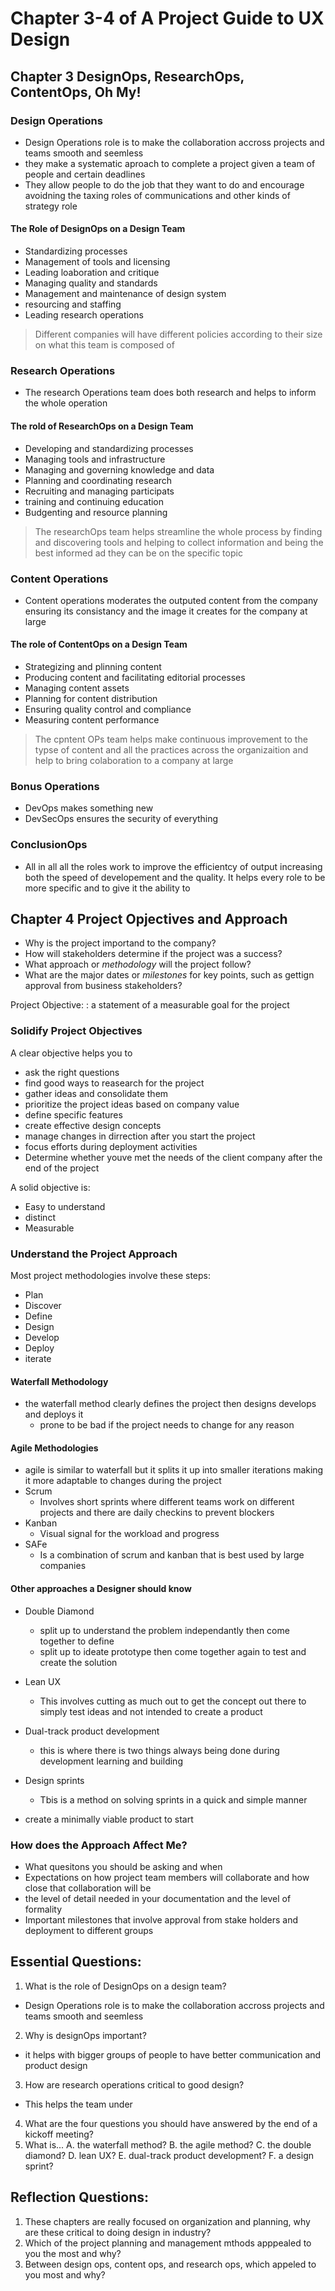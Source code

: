 # Chapter 3-4 of A Project Guide to UX Design

## Chapter 3 DesignOps, ResearchOps, ContentOps, Oh My!

### Design Operations

- Design Operations role is to make the collaboration accross projects and teams smooth and seemless
- they make a systematic aproach to complete a project given a team of people and certain deadlines
- They allow people to do the job that they want to do and encourage avoidning the taxing roles of communications and other kinds of strategy role

#### The Role of DesignOps on a Design Team

- Standardizing processes
- Management of tools and licensing
- Leading loaboration and critique
- Managing quality and standards
- Management and maintenance of design system
- resourcing and staffing
- Leading research operations

> Different companies will have different policies according to their size on what this team is composed of

### Research Operations

- The research Operations team does both research and helps to inform the whole operation

#### The rold of ResearchOps on a Design Team

- Developing and standardizing processes
- Managing tools and infrastructure
- Managing and governing knowledge and data
- Planning and coordinating research
- Recruiting and managing participats
- training and continuing education
- Budgenting and resource planning

> The researchOps team helps streamline the whole process by finding and discovering tools and helping to collect information and being the best informed ad they can be on the specific topic

### Content Operations

- Content operations moderates the outputed content from the company ensuring its consistancy and the image it creates for the company at large

#### The role of ContentOps on a Design Team

- Strategizing and plinning content
- Producing content and facilitating editorial processes
- Managing content assets
- Planning for content distribution
- Ensuring quality control and compliance
- Measuring content performance

> The cpntent OPs team helps make continuous improvement to the typse of content and all the practices across the organizaition and help to bring colaboration to a company at large

### Bonus Operations

- DevOps makes something new
- DevSecOps ensures the security of everything

### ConclusionOps

- All in all all the roles work to improve the efficientcy of output increasing both the speed of developement  and the quality. It helps every role to be more specific and to give it the ability to 

## Chapter 4 Project Opjectives and Approach

- Why is the project importand to the company?
- How will stakeholders determine if the project was a success?
- What approach or *methodology* will the project follow?
- What are the major dates or *milestones* for key points, such as gettign approval from business stakeholders?

Project Objective:
: a statement of a measurable goal for the project

### Solidify Project Objectives

A clear objective helps you to 
- ask the right questions
- find good ways to reasearch for the project
- gather ideas and consolidate them
- prioritize the project ideas based on company value
- define specific features 
- create effective design concepts
- manage changes in dirrection after you start the project
- focus efforts during deployment activities
- Determine whether youve met the needs of the client company after the end of the project

A solid objective is:
- Easy to understand
- distinct
- Measurable

### Understand the Project Approach

Most project methodologies involve these steps:
- Plan
- Discover
- Define
- Design
- Develop
- Deploy
- iterate

#### Waterfall Methodology

- the waterfall method clearly defines the project then designs develops and deploys it
    - prone to be bad if the project needs to change for any reason

#### Agile Methodologies

- agile is similar to waterfall but it splits it up into smaller iterations making it more adaptable to changes during the project
- Scrum
    - Involves short sprints where different teams work on different projects and there are daily checkins to prevent blockers
- Kanban
    - Visual signal for the workload and progress
- SAFe
    - Is a combination of scrum and kanban that is best used by large companies

#### Other approaches a Designer should know

- Double Diamond
    - split up to understand the problem independantly then come together to define
    - split up to ideate prototype then come together again to test and create the solution
- Lean UX
    - This involves cutting as much out to get the concept out there to simply test ideas and not intended to create a product
- Dual-track product development
    - this is where there is two things always being done during development learning and building
- Design sprints
    - Tbis is a method on solving sprints in a quick and simple manner

- create a minimally viable product to start

### How does the Approach Affect Me?

- What quesitons you should be asking and when
- Expectations on how project team members will collaborate and how close that collaboration will be
- the level of detail needed in your documentation and the level of formality
- Important milestones that involve approval from stake holders and deployment to different groups

## Essential Questions:

1. What is the role of DesignOps on a design team?

- Design Operations role is to make the collaboration accross projects and teams smooth and seemless

2. Why is designOps important?

- it helps with bigger groups of people to have better communication and product design

3. How are research operations critical to good design?

- This helps the team under

4. What are the four questions you should have answered by the end of a kickoff meeting?
5. What is...
    A. the waterfall method?
    B. the agile method?
    C. the double diamond?
    D. lean UX?
    E. dual-track product development?
    F. a design sprint?

## Reflection Questions:

1. These chapters are really focused on organization and planning, why are these critical to doing design in industry?
2. Which of the project planning and management mthods apppealed to you the most and why?
3.  Between design ops, content ops, and research ops, which appeled to you most and why?
